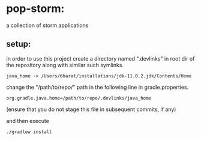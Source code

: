 # pop-storm:

a collection of storm applications

## setup:
in order to use this project create a directory named ".devlinks" in root dir of the repository along with similar such symlinks.

```
java_home -> /Users/6harat/installations/jdk-11.0.2.jdk/Contents/Home
```

change the "/path/to/repo/" path in the following line in gradle.properties.
```
org.gradle.java.home=/path/to/repo/.devlinks/java_home
```
(ensure that you do not stage this file in subsequent commits, if any)

and then execute
```
./gradlew install
```
